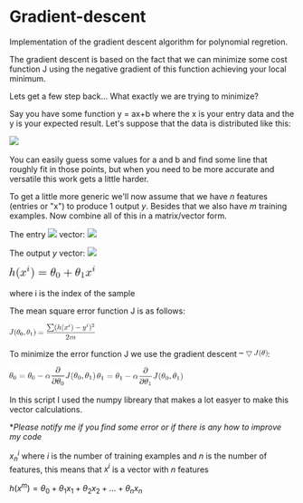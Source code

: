 # Gradient-descent

Implementation of the gradient descent algorithm for polynomial regretion.

The gradient descent is based on the fact that we can minimize some cost function J using the negative gradient of this function achieving your local minimum.

Lets get a few step back... What exactly we are trying to minimize?

Say you have some function y = ax+b where the x is your entry data and the y is your expected result. Let's suppose that the data is distributed like this:

<img src="https://github.com/HenriqueMedeiross/Gradient-descent-study/blob/master/Equations/scatt.PNG?raw=true">

You can easily guess some values for a and b and find some line that roughly fit in those points, but when you need to be more accurate and versatile this work gets a little harder.

To get a little more generic we'll now assume that we have *n* features (entries or "x") to produce 1 output *y*. Besides that we also have *m* training examples. Now combine all of this in a matrix/vector form.

The entry <img src="https://github.com/HenriqueMedeiross/Gradient-descent-study/blob/master/Equations/x^m_n.png?raw=true"> vector:
<img src="https://github.com/HenriqueMedeiross/Gradient-descent-study/blob/master/Equations/x_matrix.png?raw=true">

The output *y* vector: <img src="https://github.com/HenriqueMedeiross/Gradient-descent-study/blob/master/Equations/y_matrix.png?raw=true">








<img src="https://github.com/HenriqueMedeiross/Gradient-descent-linear-regretion-1-variable/blob/master/Equations/eq1.png?raw=true" width="30%" height="30%">

where i is the index of the sample

The mean square error function J is as follows:

<img src="https://github.com/HenriqueMedeiross/Gradient-descent-linear-regretion-1-variable/blob/master/Equations/eq2.png?raw=true" width="30%" height="30%">

To minimize the error function J we use the gradient descent <img src="https://github.com/HenriqueMedeiross/Gradient-descent-linear-regretion-1-variable/blob/master/Equations/eq3.png?raw=true" width="10%" height="10%">:

<img src="https://github.com/HenriqueMedeiross/Gradient-descent-linear-regretion-1-variable/blob/master/Equations/eq4.png?raw=true" width="30%" height="30%">

<img src="https://github.com/HenriqueMedeiross/Gradient-descent-linear-regretion-1-variable/blob/master/Equations/eq5.png?raw=true" width="30%" height="30%">

In this script I used the numpy libreary that makes a lot easyer to make this vector calculations.

\**Please notify me if you find some error or if there is any how to improve my code*

$x^i_n$ where $i$ is the number of training examples and $n$ is the number of features, this means that $x^i$ is a vector with $n$ features


$h(x^m) = \theta_0 + \theta_1 x_1 + \theta_2 x_2 + ... + \theta_n x_n$
